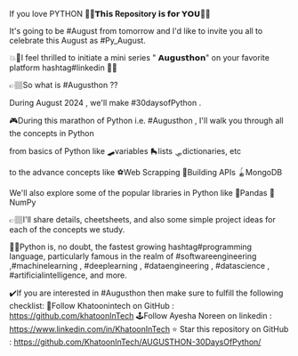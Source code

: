 If you love PYTHON
🚀🚀**𝗧𝗵𝗶𝘀 Repository 𝗶𝘀 𝗳𝗼𝗿 𝗬𝗢𝗨**🚀🚀

It's going to be #August from tomorrow and I'd like to invite you all to celebrate this August as #Py_August.

💥🎷I feel thrilled to initiate a mini series " **𝗔𝘂𝗴𝘂𝘀𝘁𝗵𝗼𝗻**" on your favorite platform hashtag#linkedin 🥁🎯

👉🏽So what is #Augusthon ?? 

During August 2024 , we'll make #30daysofPython . 

🎮During this marathon of Python i.e. #Augusthon , I'll walk you through all the concepts in Python 

from basics of Python like 
🛹variables
 🛼lists
🛷dictionaries, etc

 to the advance concepts like 
⚽Web Scrapping
🏈Building APIs
🪀MongoDB

We'll also explore some of the popular libraries in Python like 
🐼Pandas
🐛NumPy


👉🏽I'll share details, cheetsheets, and also some simple project ideas for each of the concepts we study. 

👩‍💻Python is, no doubt, the fastest growing hashtag#programming language, particularly famous in the realm of #softwareengineering ,#machinelearning , #deeplearning , #dataengineering , #datascience , #artificialintelligence, and more. 

✔️If you are interested in #Augusthon then make sure to fulfill the following checklist:
   👣Follow Khatoonintech on GitHub : https://github.com/khatoonInTech
  🕹Follow Ayesha Noreen on linkedin : https://www.linkedin.com/in/KhatoonInTech
  ⭐ Star this repository on GitHub : https://github.com/KhatoonInTech/AUGUSTHON-30DaysOfPython/
